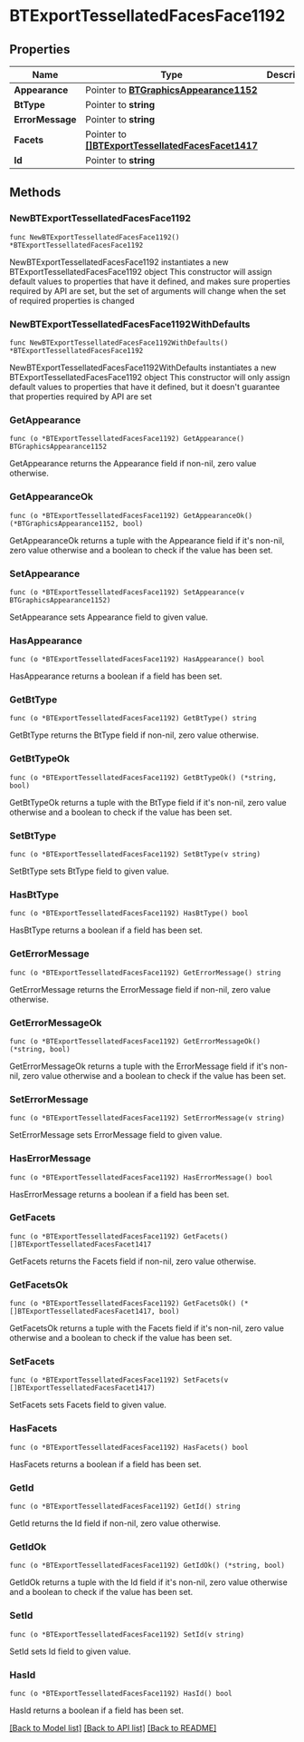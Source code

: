 # BTExportTessellatedFacesFace1192

## Properties

Name | Type | Description | Notes
------------ | ------------- | ------------- | -------------
**Appearance** | Pointer to [**BTGraphicsAppearance1152**](BTGraphicsAppearance-1152.md) |  | [optional] 
**BtType** | Pointer to **string** |  | [optional] 
**ErrorMessage** | Pointer to **string** |  | [optional] 
**Facets** | Pointer to [**[]BTExportTessellatedFacesFacet1417**](BTExportTessellatedFacesFacet-1417.md) |  | [optional] 
**Id** | Pointer to **string** |  | [optional] 

## Methods

### NewBTExportTessellatedFacesFace1192

`func NewBTExportTessellatedFacesFace1192() *BTExportTessellatedFacesFace1192`

NewBTExportTessellatedFacesFace1192 instantiates a new BTExportTessellatedFacesFace1192 object
This constructor will assign default values to properties that have it defined,
and makes sure properties required by API are set, but the set of arguments
will change when the set of required properties is changed

### NewBTExportTessellatedFacesFace1192WithDefaults

`func NewBTExportTessellatedFacesFace1192WithDefaults() *BTExportTessellatedFacesFace1192`

NewBTExportTessellatedFacesFace1192WithDefaults instantiates a new BTExportTessellatedFacesFace1192 object
This constructor will only assign default values to properties that have it defined,
but it doesn't guarantee that properties required by API are set

### GetAppearance

`func (o *BTExportTessellatedFacesFace1192) GetAppearance() BTGraphicsAppearance1152`

GetAppearance returns the Appearance field if non-nil, zero value otherwise.

### GetAppearanceOk

`func (o *BTExportTessellatedFacesFace1192) GetAppearanceOk() (*BTGraphicsAppearance1152, bool)`

GetAppearanceOk returns a tuple with the Appearance field if it's non-nil, zero value otherwise
and a boolean to check if the value has been set.

### SetAppearance

`func (o *BTExportTessellatedFacesFace1192) SetAppearance(v BTGraphicsAppearance1152)`

SetAppearance sets Appearance field to given value.

### HasAppearance

`func (o *BTExportTessellatedFacesFace1192) HasAppearance() bool`

HasAppearance returns a boolean if a field has been set.

### GetBtType

`func (o *BTExportTessellatedFacesFace1192) GetBtType() string`

GetBtType returns the BtType field if non-nil, zero value otherwise.

### GetBtTypeOk

`func (o *BTExportTessellatedFacesFace1192) GetBtTypeOk() (*string, bool)`

GetBtTypeOk returns a tuple with the BtType field if it's non-nil, zero value otherwise
and a boolean to check if the value has been set.

### SetBtType

`func (o *BTExportTessellatedFacesFace1192) SetBtType(v string)`

SetBtType sets BtType field to given value.

### HasBtType

`func (o *BTExportTessellatedFacesFace1192) HasBtType() bool`

HasBtType returns a boolean if a field has been set.

### GetErrorMessage

`func (o *BTExportTessellatedFacesFace1192) GetErrorMessage() string`

GetErrorMessage returns the ErrorMessage field if non-nil, zero value otherwise.

### GetErrorMessageOk

`func (o *BTExportTessellatedFacesFace1192) GetErrorMessageOk() (*string, bool)`

GetErrorMessageOk returns a tuple with the ErrorMessage field if it's non-nil, zero value otherwise
and a boolean to check if the value has been set.

### SetErrorMessage

`func (o *BTExportTessellatedFacesFace1192) SetErrorMessage(v string)`

SetErrorMessage sets ErrorMessage field to given value.

### HasErrorMessage

`func (o *BTExportTessellatedFacesFace1192) HasErrorMessage() bool`

HasErrorMessage returns a boolean if a field has been set.

### GetFacets

`func (o *BTExportTessellatedFacesFace1192) GetFacets() []BTExportTessellatedFacesFacet1417`

GetFacets returns the Facets field if non-nil, zero value otherwise.

### GetFacetsOk

`func (o *BTExportTessellatedFacesFace1192) GetFacetsOk() (*[]BTExportTessellatedFacesFacet1417, bool)`

GetFacetsOk returns a tuple with the Facets field if it's non-nil, zero value otherwise
and a boolean to check if the value has been set.

### SetFacets

`func (o *BTExportTessellatedFacesFace1192) SetFacets(v []BTExportTessellatedFacesFacet1417)`

SetFacets sets Facets field to given value.

### HasFacets

`func (o *BTExportTessellatedFacesFace1192) HasFacets() bool`

HasFacets returns a boolean if a field has been set.

### GetId

`func (o *BTExportTessellatedFacesFace1192) GetId() string`

GetId returns the Id field if non-nil, zero value otherwise.

### GetIdOk

`func (o *BTExportTessellatedFacesFace1192) GetIdOk() (*string, bool)`

GetIdOk returns a tuple with the Id field if it's non-nil, zero value otherwise
and a boolean to check if the value has been set.

### SetId

`func (o *BTExportTessellatedFacesFace1192) SetId(v string)`

SetId sets Id field to given value.

### HasId

`func (o *BTExportTessellatedFacesFace1192) HasId() bool`

HasId returns a boolean if a field has been set.


[[Back to Model list]](../README.md#documentation-for-models) [[Back to API list]](../README.md#documentation-for-api-endpoints) [[Back to README]](../README.md)


